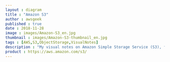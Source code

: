 ```yaml
---
layout : diagram
title : "Amazon S3"
author : awsgeek
published : true
date : 2018-11-28
image : images/Amazon-S3_en.jpg
thumbnail : images/Amazon-S3-thumbnail_en.jpg
tags : [AWS,S3,ObjectStorage,VisualNotes]
description : "My visual notes on Amazon Simple Storage Service (S3), for ALL of your object storage needs"
product : https://aws.amazon.com/s3/
---
```


